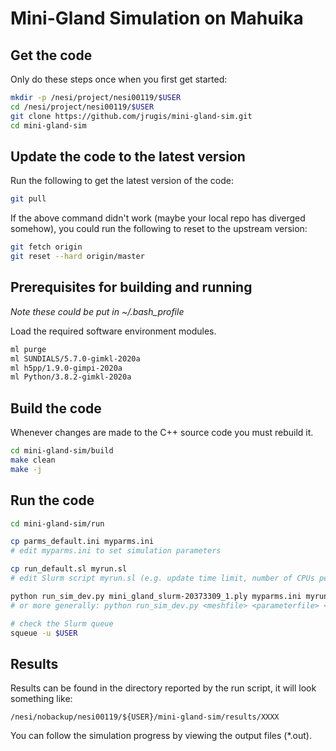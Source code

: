 # Mini-Gland Simulation on Mahuika

## Get the code

Only do these steps once when you first get started:

```sh
mkdir -p /nesi/project/nesi00119/$USER
cd /nesi/project/nesi00119/$USER
git clone https://github.com/jrugis/mini-gland-sim.git
cd mini-gland-sim
```

## Update the code to the latest version

Run the following to get the latest version of the code:

```sh
git pull
```

If the above command didn't work (maybe your local repo has diverged somehow),
you could run the following to reset to the upstream version:

```sh
git fetch origin
git reset --hard origin/master
```

## Prerequisites for building and running

*Note these could be put in ~/.bash_profile*

Load the required software environment modules.

```sh
ml purge
ml SUNDIALS/5.7.0-gimkl-2020a
ml h5pp/1.9.0-gimpi-2020a
ml Python/3.8.2-gimkl-2020a
```

## Build the code

Whenever changes are made to the C++ source code you must rebuild it.

```sh
cd mini-gland-sim/build
make clean
make -j
```

## Run the code

```sh
cd mini-gland-sim/run

cp parms_default.ini myparms.ini
# edit myparms.ini to set simulation parameters

cp run_default.sl myrun.sl
# edit Slurm script myrun.sl (e.g. update time limit, number of CPUs per task, etc.)

python run_sim_dev.py mini_gland_slurm-20373309_1.ply myparms.ini myrun.sl
# or more generally: python run_sim_dev.py <meshfile> <parameterfile> <slurmscript>

# check the Slurm queue
squeue -u $USER
```

## Results

Results can be found in the directory reported by the run script, it will look something like:

```
/nesi/nobackup/nesi00119/${USER}/mini-gland-sim/results/XXXX
```

You can follow the simulation progress by viewing the output files (*.out).
